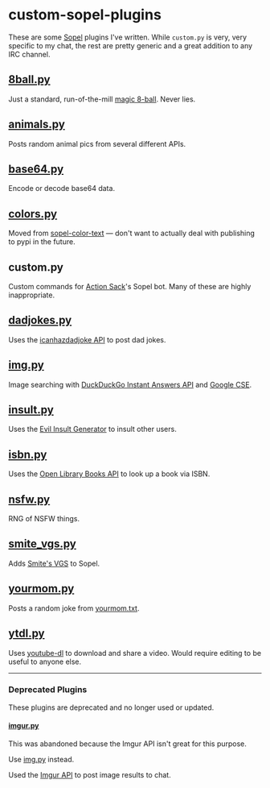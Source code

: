 # custom-sopel-plugins

These are some [Sopel](https://github.com/sopel-irc/sopel) plugins I've written. While `custom.py` is very, very specific to my chat, the rest are pretty generic and a great addition to any IRC channel.

## [8ball.py](https://github.com/xnaas/custom-sopel-plugins/blob/master/8ball.py)
Just a standard, run-of-the-mill [magic 8-ball](https://en.wikipedia.org/wiki/Magic_8-Ball). Never lies.

## [animals.py](https://github.com/xnaas/custom-sopel-plugins/blob/master/animals.py)
Posts random animal pics from several different APIs.

## [base64.py](https://github.com/xnaas/custom-sopel-plugins/blob/master/base64.py)
Encode or decode base64 data.

## [colors.py](https://github.com/xnaas/custom-sopel-plugins/blob/master/colors.py)
Moved from [sopel-color-text](https://github.com/xnaas/sopel-color-text) — don't want to actually deal with publishing to pypi in the future.

## custom.py
Custom commands for [Action Sack](https://actionsack.com)'s Sopel bot. Many of these are highly inappropriate.

## [dadjokes.py](https://github.com/xnaas/custom-sopel-plugins/blob/master/dadjokes.py)
Uses the [icanhazdadjoke API](https://icanhazdadjoke.com/api) to post dad jokes.

## [img.py](https://github.com/xnaas/custom-sopel-plugins/blob/master/img.py)
Image searching with [DuckDuckGo Instant Answers API](https://duckduckgo.com/api) and [Google CSE](https://programmablesearchengine.google.com/about/).

## [insult.py](https://github.com/xnaas/custom-sopel-plugins/blob/master/insult.py)
Uses the [Evil Insult Generator](https://evilinsult.com/api/) to insult other users.

## [isbn.py](https://github.com/xnaas/custom-sopel-plugins/blob/master/isbn.py)
Uses the [Open Library Books API](https://openlibrary.org/dev/docs/api/books) to look up a book via ISBN.

## [nsfw.py](https://github.com/xnaas/custom-sopel-plugins/blob/master/nsfw.py)
RNG of NSFW things.

## [smite_vgs.py](https://github.com/xnaas/custom-sopel-plugins/blob/master/smite_vgs.py)
Adds [Smite's VGS](https://smite.gamepedia.com/Voice_Guided_System) to Sopel.

## [yourmom.py](https://github.com/xnaas/custom-sopel-plugins/blob/master/yourmom.py)
Posts a random joke from [yourmom.txt](https://github.com/xnaas/custom-sopel-plugins/blob/master/yourmom.txt).

## [ytdl.py](https://github.com/xnaas/custom-sopel-plugins/blob/master/ytdl.py)
Uses [youtube-dl](https://youtube-dl.org/) to download and share a video. Would require editing to be useful to anyone else.

---

### Deprecated Plugins

These plugins are deprecated and no longer used or updated.

#### [imgur.py](https://github.com/xnaas/custom-sopel-plugins/blob/master/deprecated/imgur.py)
This was abandoned because the Imgur API isn't great for this purpose.

Use [img.py](https://github.com/xnaas/custom-sopel-plugins/blob/master/img.py) instead.

Used the [Imgur API](https://apidocs.imgur.com/) to post image results to chat.
